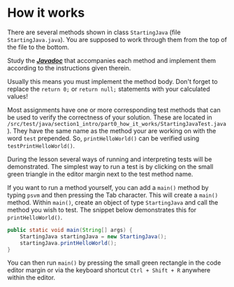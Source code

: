 # How it works


There are several methods shown in class `StartingJava` (file `StartingJava.java`). You are supposed to work through them from the top of the file to the bottom.

Study the [**_Javadoc_**](https://en.wikipedia.org/wiki/Javadoc) that accompanies each method and implement them according to the instructions given therein. 

Usually this means you must implement the method body. Don't forget to replace the `return 0;` or `return null;` statements with your calculated values! 

Most assignments have one or more corresponding test methods that can be used to verify the correctness of your solution. 
These are located in `/src/test/java/section1_intro/part0_how_it_works/StartingJavaTest.java`). 
They have the same name as the method your are working on with the word `test` prepended. 
So, `printHelloWorld()` can be verified using `testPrintHelloWorld()`.

During the lesson several ways of running and interpreting tests will be demonstrated. The simplest way to run a test is by clicking on the small green triangle in the editor margin next to the test method name.

If you want to run a method yourself, you can add a `main()` method by typing `psvm` and then pressing the Tab character. This will create a `main()` method.
Within `main()`, create an object of type `StartingJava` and call the method you wish to test. 
The snippet below demonstrates this for `printHelloWorld()`. 

```java
public static void main(String[] args) {
    StartingJava startingJava = new StartingJava();
    startingJava.printHelloWorld();
}
```

You can then run `main()` by pressing the small green rectangle in the code editor margin or via the keyboard shortcut `Ctrl + Shift + R` anywhere within the editor. 

